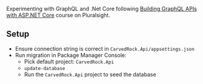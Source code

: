 Experimenting with GraphQL and .Net Core following [Building GraphQL APIs with ASP.NET Core](https://app.pluralsight.com/library/courses/building-graphql-apis-aspdotnet-core/table-of-contents) course on Pluralsight.

## Setup
* Ensure connection string is correct in `CarvedRock.Api/appsettings.json`
* Run migration in Package Manager Console:
  * Pick default project: `CarvedRock.Api`
  * `update-database`
  * Run the `CarvedRock.Api` project to seed the database